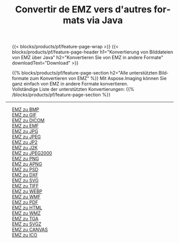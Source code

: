 ﻿---
title: Convertir de EMZ vers d'autres formats via Java 
weight: 3920
url: /de/java/conversion/from/emz 
lang: de
langdirlevel: 2
locales: zh-hans,ja,it,ru,de,es,fr,nl,id,lt,pl,pt,vi,tr,ko,zh-hant,ar,hi,th,sv,cs,uk,he
description: Mit Aspose.Imaging können Sie ganz einfach von EMZ in andere Formate konvertieren
---

{{< blocks/products/pf/feature-page-wrap >}}
{{< blocks/products/pf/feature-page-header h1="Konvertierung von Bilddateien von EMZ über Java" h2="Konvertieren Sie von EMZ in andere Formate" downloadText="Download" >}}


{{% blocks/products/pf/feature-page-section  h2="Alle unterstützten Bildformate zum Konvertieren von EMZ" %}}
Mit Aspose.Imaging können Sie ganz einfach von EMZ in andere Formate konvertieren.
<br/>
Vollständige Liste der unterstützten Konvertierungen:
{{% /blocks/products/pf/feature-page-section %}}
<div class="container-fluid productfamilypage bg-gray">
    <div class="convertypes bg-gray agp-content section">
        <div class="container">
		<hr style="margin-left:-20px;"/>
		<div class="row other-converters">
		    <div class='col-md-2 other-converter remove-lp remove-rp'><a href="/imaging/de/java/conversion/emz-to-bmp" >EMZ zu BMP</a></div><div class='col-md-2 other-converter remove-lp remove-rp'><a href="/imaging/de/java/conversion/emz-to-gif" >EMZ zu GIF</a></div><div class='col-md-2 other-converter remove-lp remove-rp'><a href="/imaging/de/java/conversion/emz-to-dicom" >EMZ zu DICOM</a></div><div class='col-md-2 other-converter remove-lp remove-rp'><a href="/imaging/de/java/conversion/emz-to-emf" >EMZ zu EMF</a></div><div class='col-md-2 other-converter remove-lp remove-rp'><a href="/imaging/de/java/conversion/emz-to-jpg" >EMZ zu JPG</a></div><div class='col-md-2 other-converter remove-lp remove-rp'><a href="/imaging/de/java/conversion/emz-to-jpeg" >EMZ zu JPEG</a></div><div class='col-md-2 other-converter remove-lp remove-rp'><a href="/imaging/de/java/conversion/emz-to-jp2" >EMZ zu JP2</a></div><div class='col-md-2 other-converter remove-lp remove-rp'><a href="/imaging/de/java/conversion/emz-to-j2k" >EMZ zu J2K</a></div><div class='col-md-2 other-converter remove-lp remove-rp'><a href="/imaging/de/java/conversion/emz-to-jpeg2000" >EMZ zu JPEG2000</a></div><div class='col-md-2 other-converter remove-lp remove-rp'><a href="/imaging/de/java/conversion/emz-to-png" >EMZ zu PNG</a></div><div class='col-md-2 other-converter remove-lp remove-rp'><a href="/imaging/de/java/conversion/emz-to-apng" >EMZ zu APNG</a></div><div class='col-md-2 other-converter remove-lp remove-rp'><a href="/imaging/de/java/conversion/emz-to-psd" >EMZ zu PSD</a></div><div class='col-md-2 other-converter remove-lp remove-rp'><a href="/imaging/de/java/conversion/emz-to-dxf" >EMZ zu DXF</a></div><div class='col-md-2 other-converter remove-lp remove-rp'><a href="/imaging/de/java/conversion/emz-to-svg" >EMZ zu SVG</a></div><div class='col-md-2 other-converter remove-lp remove-rp'><a href="/imaging/de/java/conversion/emz-to-tiff" >EMZ zu TIFF</a></div><div class='col-md-2 other-converter remove-lp remove-rp'><a href="/imaging/de/java/conversion/emz-to-webp" >EMZ zu WEBP</a></div><div class='col-md-2 other-converter remove-lp remove-rp'><a href="/imaging/de/java/conversion/emz-to-wmf" >EMZ zu WMF</a></div><div class='col-md-2 other-converter remove-lp remove-rp'><a href="/imaging/de/java/conversion/emz-to-pdf" >EMZ zu PDF</a></div><div class='col-md-2 other-converter remove-lp remove-rp'><a href="/imaging/de/java/conversion/emz-to-html" >EMZ zu HTML</a></div><div class='col-md-2 other-converter remove-lp remove-rp'><a href="/imaging/de/java/conversion/emz-to-wmz" >EMZ zu WMZ</a></div><div class='col-md-2 other-converter remove-lp remove-rp'><a href="/imaging/de/java/conversion/emz-to-tga" >EMZ zu TGA</a></div><div class='col-md-2 other-converter remove-lp remove-rp'><a href="/imaging/de/java/conversion/emz-to-svgz" >EMZ zu SVGZ</a></div><div class='col-md-2 other-converter remove-lp remove-rp'><a href="/imaging/de/java/conversion/emz-to-canvas" >EMZ zu CANVAS</a></div><div class='col-md-2 other-converter remove-lp remove-rp'><a href="/imaging/de/java/conversion/emz-to-ico" >EMZ zu ICO</a></div>
                </div>
        </div>
    </div>
</div>
<br/>

